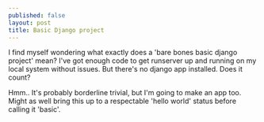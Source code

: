 ```yaml
---
published: false
layout: post
title: Basic Django project
---
```


I find myself wondering what exactly does a 'bare bones basic django project' mean? I've got enough code to get runserver up and running on my local system without issues. But there's no django app installed. Does it count?

Hmm.. It's probably borderline trivial, but I'm going to make an app too. Might as well bring this up to a respectable 'hello world' status before calling it 'basic'.
